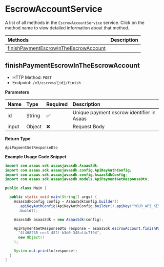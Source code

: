 # EscrowAccountService

A list of all methods in the `EscrowAccountService` service. Click on the method name to view detailed information about that method.

| Methods                                                                         | Description |
| :------------------------------------------------------------------------------ | :---------- |
| [finishPaymentEscrowInTheEscrowAccount](#finishpaymentescrowintheescrowaccount) |             |

## finishPaymentEscrowInTheEscrowAccount

- HTTP Method: `POST`
- Endpoint: `/v3/escrow/{id}/finish`

**Parameters**

| Name  | Type   | Required | Description                               |
| :---- | :----- | :------- | :---------------------------------------- |
| id    | String | ✅       | Unique payment escrow identifier in Asaas |
| input | Object | ❌       | Request Body                              |

**Return Type**

`ApiPaymentGetResponseDto`

**Example Usage Code Snippet**

```java
import com.asaas.sdk.asaasjavasdk.AsaasSdk;
import com.asaas.sdk.asaasjavasdk.config.ApiKeyAuthConfig;
import com.asaas.sdk.asaasjavasdk.config.AsaasSdkConfig;
import com.asaas.sdk.asaasjavasdk.models.ApiPaymentGetResponseDto;

public class Main {

  public static void main(String[] args) {
    AsaasSdkConfig config = AsaasSdkConfig.builder()
      .apiKeyAuthConfig(ApiKeyAuthConfig.builder().apiKey("YOUR_API_KEY").build())
      .build();

    AsaasSdk asaasSdk = new AsaasSdk(config);

    ApiPaymentGetResponseDto response = asaasSdk.escrowAccount.finishPaymentEscrowInTheEscrowAccount(
      "4f468235-cec3-482f-b3d0-348af4c7194",
      new Object()
    );

    System.out.println(response);
  }
}

```

<!-- This file was generated by liblab | https://liblab.com/ -->
